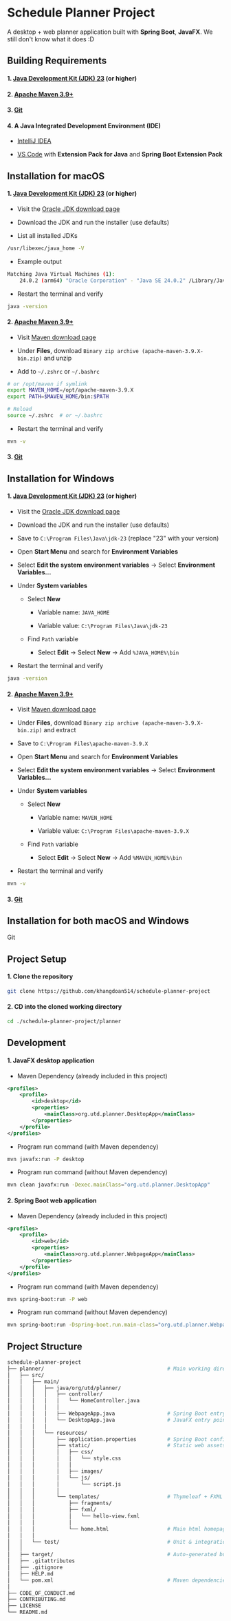 # **Schedule Planner Project**

A desktop + web planner application built with **Spring Boot**, **JavaFX**. We still don't know what it does :D

## **Building Requirements**

#### 1. [Java Development Kit (JDK) 23](https://www.oracle.com/java/technologies/downloads/) (or higher)

#### 2. [Apache Maven 3.9+](https://maven.apache.org/download.cgi)

#### 3. [Git](https://git-scm.com/downloads)

#### 4. A Java Integrated Development Environment (IDE)
- [IntelliJ IDEA](https://www.jetbrains.com/idea/download/)

- [VS Code](https://code.visualstudio.com/) with **Extension Pack for Java** and **Spring Boot Extension Pack**

## **Installation for macOS**

#### 1. [Java Development Kit (JDK) 23](https://www.oracle.com/java/technologies/downloads/) (or higher)

- Visit the [Oracle JDK download page](https://www.oracle.com/java/technologies/downloads/)

- Download the JDK and run the installer (use defaults)

- List all installed JDKs

```bash
/usr/libexec/java_home -V
```

- Example output

```bash
Matching Java Virtual Machines (1):
    24.0.2 (arm64) "Oracle Corporation" - "Java SE 24.0.2" /Library/Java/JavaVirtualMachines/jdk-24.jdk/Contents/Home
```

- Restart the terminal and verify

```bash
java -version
```

#### 2. [Apache Maven 3.9+](https://maven.apache.org/download.cgi)

- Visit [Maven download page](https://maven.apache.org/download.cgi)

- Under **Files**, download `Binary zip archive (apache-maven-3.9.X-bin.zip)` and unzip

- Add to `~/.zshrc` or `~/.bashrc`

```bash
# or /opt/maven if symlink
export MAVEN_HOME=/opt/apache-maven-3.9.X
export PATH=$MAVEN_HOME/bin:$PATH

# Reload
source ~/.zshrc  # or ~/.bashrc
```

- Restart the terminal and verify

```bash
mvn -v
```

#### 3. [Git](https://git-scm.com/downloads)

## **Installation for Windows**

#### 1. [Java Development Kit (JDK) 23](https://www.oracle.com/java/technologies/downloads/) (or higher)

- Visit the [Oracle JDK download page](https://www.oracle.com/java/technologies/downloads/)

- Download the JDK and run the installer (use defaults)

- Save to `C:\Program Files\Java\jdk-23` (replace "23" with your version)

- Open **Start Menu** and search for **Environment Variables**

- Select **Edit the system environment variables** → Select **Environment Variables...**

- Under **System variables**
  
    - Select **New**
        
        - Variable name: `JAVA_HOME`

        - Variable value: `C:\Program Files\Java\jdk-23`
    
    - Find `Path` variable
    
        - Select **Edit** → Select **New** → Add `%JAVA_HOME%\bin`

- Restart the terminal and verify

```bash
java -version
```

#### 2. [Apache Maven 3.9+](https://maven.apache.org/download.cgi)

- Visit [Maven download page](https://maven.apache.org/download.cgi)

- Under **Files**, download `Binary zip archive (apache-maven-3.9.X-bin.zip)` and extract

- Save to `C:\Program Files\apache-maven-3.9.X`

- Open **Start Menu** and search for **Environment Variables**

- Select **Edit the system environment variables** → Select **Environment Variables...**

- Under **System variables**
  
    - Select **New**
        
        - Variable name: `MAVEN_HOME`

        - Variable value: `C:\Program Files\apache-maven-3.9.X`
    
    - Find `Path` variable
    
        - Select **Edit** → Select **New** → Add `%MAVEN_HOME%\bin`

- Restart the terminal and verify

```bash
mvn -v
```

#### 3. [Git](https://git-scm.com/downloads)

## Installation for both macOS and Windows

Git

## **Project Setup**

#### 1. Clone the repository

```bash
git clone https://github.com/khangdoan514/schedule-planner-project
```

#### 2. CD into the cloned working directory

```bash
cd ./schedule-planner-project/planner
``` 

## **Development**

#### 1. JavaFX desktop application

- Maven Dependency (already included in this project)

```xml
<profiles>
    <profile>
        <id>desktop</id>
        <properties>
            <mainClass>org.utd.planner.DesktopApp</mainClass>
        </properties>
    </profile>
</profiles>
```

- Program run command (with Maven dependency)

```bash
mvn javafx:run -P desktop
```

- Program run command (without Maven dependency)

```bash
mvn clean javafx:run -Dexec.mainClass="org.utd.planner.DesktopApp"
```

#### 2. Spring Boot web application

- Maven Dependency (already included in this project)

```xml
<profiles>
    <profile>
        <id>web</id>
        <properties>
            <mainClass>org.utd.planner.WebpageApp</mainClass>
        </properties>
    </profile>
</profiles>
```
- Program run command (with Maven dependency)

```bash
mvn spring-boot:run -P web
```

- Program run command (without Maven dependency)

```bash
mvn spring-boot:run -Dspring-boot.run.main-class="org.utd.planner.WebpageApp"
```

## **Project Structure**

```bash
schedule-planner-project
├── planner/                                        # Main working directory
│   ├── src/
│   │   ├── main/
│   │   │   ├── java/org/utd/planner/
│   │   │   │   ├── controller/
│   │   │   │   │   └── HomeController.java
│   │   │   │   │
│   │   │   │   ├── WebpageApp.java                 # Spring Boot entry point
│   │   │   │   └── DesktopApp.java                 # JavaFX entry point
│   │   │   │
│   │   │   └── resources/
│   │   │       ├── application.properties          # Spring Boot configuration
│   │   │       ├── static/                         # Static web assets (JS, CSS, images)
│   │   │       │   ├── css/
│   │   │       │   │   └── style.css
│   │   │       │   │
│   │   │       │   ├── images/
│   │   │       │   └── js/
│   │   │       │       └── script.js
│   │   │       │
│   │   │       └── templates/                      # Thymeleaf + FXML templates
│   │   │           ├── fragments/
│   │   │           ├── fxml/
│   │   │           │   └── hello-view.fxml
│   │   │           │
│   │   │           └── home.html                   # Main html homepage
│   │   │
│   │   └── test/                                   # Unit & integration tests
│   │
│   ├── target/                                     # Auto-generated build output (ignored by Git)
│   ├── .gitattributes
│   ├── .gitignore
│   ├── HELP.md
│   └── pom.xml                                     # Maven dependencies & plugins
│
├── CODE_OF_CONDUCT.md
├── CONTRIBUTING.md
├── LICENSE
└── README.md
```
